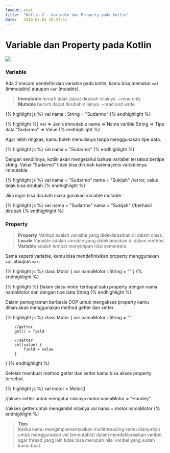 ```yaml
---
layout: post
title:  "Kotlin 2 - Variable dan Property pada Kotlin"
date:   2018-07-01 20:57:51
---
```



# Variable dan Property pada Kotlin

<img src="https://justynaniemiecki.pl/wp-content/uploads/2017/12/apple-1868496_1920.jpg">

### Variable
Ada 2 macam pendefinisian variable pada kotlin, kamu bisa memakai `val` (immutable) ataupun `var` (mutable).

>**Immutable** berarti tidak dapat dirubah nilainya. ~read only<br>**Mutable** berarti dapat dirubah nilainya. ~read and write

{% highlight js %}
val nama : String = "Sudarmo"
{% endhighlight %}

{% highlight %}
val => Jenis immutable
nama => Nama varible
String => Tipe data
"Sudarmo" => Value
{% endhighlight %}

Agar lebih ringkas, kamu boleh menulisnya tanpa menggunakan tipe data.

{% highlight js %}
val nama = "Sudarmo"
{% endhighlight %}

Dengan sendirinya, kotlin akan mengetahui bahwa variabel tersebut bertipe string. Value “Sudarmo” tidak bisa dirubah karena jenis variablenya immutable.

{% highlight js %}
val nama = "Sudarmo"
nama = "Sukijah" //error, value tidak bisa dirubah
{% endhighlight %}

Jika ingin bisa dirubah maka gunakan variable mutable.

{% highlight js %}
var nama = "Sudarmo"
nama = "Sukijah" //berhasil dirubah
{% endhighlight %}

### Property
>**Property** /Atribut adalah variable yang dideklarasikan di dalam class.<br>**Locale** Variable adalah variable yang dideklarasikan di dalam method.<br>**Variable** adalah tempat menyimpan nilai sementara.

Sama seperti variable, kamu bisa mendefinisikan property menggunakan `val` ataupun `var`.

{% highlight js %}
class Motor {
    var namaMotor : String = ""
}
{% endhighlight %}

{% highlight %}
Dalam class motor terdapat satu property dengan nama namaMotor dan dengan tipe data String
{% endhighlight %}

Dalam pemograman berbasis OOP untuk mengakses property kamu diharuskan menggunakan method getter dan setter.

{% highlight js %}
class Motor {
    var namaMotor : String = ""
    
        //getter
        get() = field
        
        //setter
        set(value) {
            field = value
        }
}
{% endhighlight %}

Setelah membuat method getter dan setter kamu bisa akses property tersebut.

{% highlight js %}
val motor = Motor()

//akses setter untuk mengatur nilainya
motor.namaMotor = "Hondey"

//akses getter untuk mengambil nilainya
val nama = motor.namaMotor
{% endhighlight %}

>**Tips**<br>Ketika kamu mengimplementasikan multithreading kamu dianjurkan untuk menggunakan val (immutable) dalam mendeklarasikan varibel, agar thread yang lain tidak bisa merubah nilai varibel yang sudah kamu buat.






